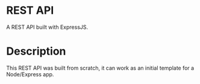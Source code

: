 # REST API

A REST API built with ExpressJS.

# Description

This REST API was built from scratch, it can work as an initial template for a Node/Express app.
